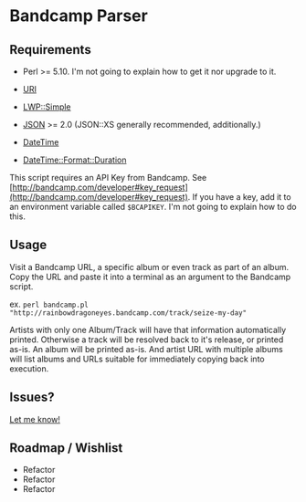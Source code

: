 # Bandcamp Parser #

## Requirements ##

* Perl >= 5.10. I'm not going to explain how to get it nor upgrade to it.

* [URI](https://metacpan.org/pod/URI)

* [LWP::Simple](https://metacpan.org/pod/LWP::Simple)

* [JSON](https://metacpan.org/pod/JSON) >= 2.0 (JSON::XS generally recommended, additionally.)

* [DateTime](https://metacpan.org/pod/DateTime)

* [DateTime::Format::Duration](https://metacpan.org/pod/DateTime::Format::Duration)

This script requires an API Key from Bandcamp. See [http://bandcamp.com/developer#key_request](http://bandcamp.com/developer#key_request). If you have a key, add it to an environment variable called `$BCAPIKEY`. I'm not going to explain how to do this.

## Usage ##

Visit a Bandcamp URL, a specific album or even track as part of an album. Copy the URL and paste it into a terminal as an argument to the Bandcamp script.

ex. `perl bandcamp.pl "http://rainbowdragoneyes.bandcamp.com/track/seize-my-day"`

Artists with only one Album/Track will have that information automatically printed. Otherwise a track will be resolved back to it's release, or printed as-is. An album will be printed as-is. And artist URL with multiple albums will list albums and URLs suitable for immediately copying back into execution.

## Issues? ##

[Let me know!](https://github.com/VxJasonxV/MusicBrainz-Track-Parsers/issues/new?labels[]=bandcamp)

## Roadmap / Wishlist ##

* Refactor
* Refactor
* Refactor
